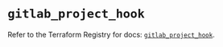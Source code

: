 # `gitlab_project_hook`

Refer to the Terraform Registry for docs: [`gitlab_project_hook`](https://registry.terraform.io/providers/gitlabhq/gitlab/17.3.1/docs/resources/project_hook).

